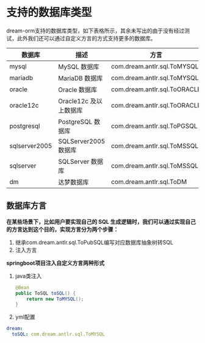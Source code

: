 # 支持的数据库类型

dream-orm支持的数据库类型，如下表格所示，其余未写出的由于没有经过测试，此外我们还可以通过自定义方言的方式支持更多的数据库。

| 数据库        | 描述                | 方言                         |
| ------------- |-------------------| ---------------------------- |
| mysql         | MySQL 数据库         | com.dream.antlr.sql.ToMYSQL  |
| mariadb       | MariaDB 数据库       | com.dream.antlr.sql.ToMYSQL  |
| oracle        | Oracle 数据库        | com.dream.antlr.sql.ToORACLE |
| oracle12c     | Oracle12c 及以上数据库  | com.dream.antlr.sql.ToORACLE |
| postgresql    | PostgreSQL 数据库    | com.dream.antlr.sql.ToPGSQL  |
| sqlserver2005 | SQLServer2005 数据库 | com.dream.antlr.sql.ToMSSQL  |
| sqlserver     | SQLServer 数据库     | com.dream.antlr.sql.ToMSSQL  |
| dm            | 达梦数据库             | com.dream.antlr.sql.ToDM     |

## 数据库方言

**在某些场景下，比如用户要实现自己的 SQL 生成逻辑时，我们可以通过实现自己的方言达到这个目的，实现方言分为两个步骤：**

1. 继承com.dream.antlr.sql.ToPubSQL编写对应数据库抽象树转SQL
2. 注入方言

**springboot项目注入自定义方言两种形式**

1. java类注入

   ```java
   @Bean
   public ToSQL toSQL() {
       return new ToMYSQL();
   }
   ```

2. yml配置

```yaml
dream:
  toSQL: com.dream.antlr.sql.ToMYSQL
```
